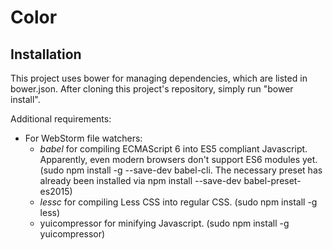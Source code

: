 # Color

## Installation

This project uses bower for managing dependencies, which are listed in bower.json. After cloning this project's repository, simply run "bower install".

Additional requirements:

- For WebStorm file watchers:
  - *babel* for compiling ECMAScript 6 into ES5 compliant Javascript. Apparently, even modern browsers don't support ES6 modules yet. (sudo npm install -g --save-dev babel-cli. The necessary preset has already been installed via npm install --save-dev babel-preset-es2015)
  - *lessc* for compiling Less CSS into regular CSS. (sudo npm install -g less)
  - yuicompressor for minifying Javascript. (sudo npm install -g yuicompressor)
